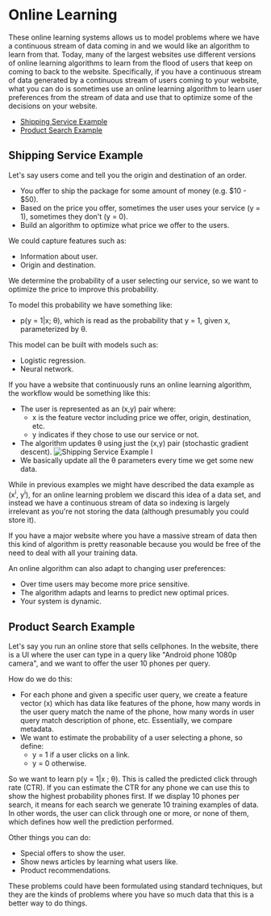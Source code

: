 # Online Learning

These online learning systems allows us to model problems where we have a continuous stream of data coming in and we would like an algorithm to learn from that. Today, many of the largest websites use different versions of online learning algorithms to learn from the flood of users that keep on coming to back to the website. Specifically, if you have a continuous stream of data generated by a continuous stream of users coming to your website, what you can do is sometimes use an online learning algorithm to learn user preferences from the stream of data and use that to optimize some of the decisions on your website.

<!-- START doctoc generated TOC please keep comment here to allow auto update -->
<!-- DON'T EDIT THIS SECTION, INSTEAD RE-RUN doctoc TO UPDATE -->
<!-- END doctoc generated TOC please keep comment here to allow auto update -->

- [Shipping Service Example](#shipping-service-example)
- [Product Search Example](#product-search-example)

<!-- END doctoc generated TOC please keep comment here to allow auto update -->

## Shipping Service Example

Let's say users come and tell you the origin and destination of an order.

- You offer to ship the package for some amount of money (e.g. $10 - $50).
- Based on the price you offer, sometimes the user uses your service (y = 1), sometimes they don't (y = 0).
- Build an algorithm to optimize what price we offer to the users.

We could capture features such as:

- Information about user.
- Origin and destination.

We determine the probability of a user selecting our service, so we want to optimize the price to improve this probability.

To model this probability we have something like:

- p(y = 1|x; θ), which is read as the probability that y = 1, given x, parameterized by θ.

This model can be built with models such as:

- Logistic regression.
- Neural network.

If you have a website that continuously runs an online learning algorithm, the workflow would be something like this:

- The user is represented as an (x,y) pair where:
  - x is the feature vector including price we offer, origin, destination, etc.
  - y indicates if they chose to use our service or not.
- The algorithm updates θ using just the (x,y) pair (stochastic gradient descent).
  ![Shipping Service Example I](https://www.holehouse.org/mlclass/17_Large_Scale_Machine_Learning_files/Image%20[25].png)
- We basically update all the θ parameters every time we get some new data.

While in previous examples we might have described the data example as (x<sup>i</sup>, y<sup>i</sup>), for an online learning problem we discard this idea of a data set, and instead we have a continuous stream of data so indexing is largely irrelevant as you're not storing the data (although presumably you could store it).

If you have a major website where you have a massive stream of data then this kind of algorithm is pretty reasonable because you would be free of the need to deal with all your training data.

An online algorithm can also adapt to changing user preferences:

- Over time users may become more price sensitive.
- The algorithm adapts and learns to predict new optimal prices.
- Your system is dynamic.

## Product Search Example

Let's say you run an online store that sells cellphones. In the website, there is a UI where the user can type in a query like "Android phone 1080p camera", and we want to offer the user 10 phones per query.

How do we do this:

- For each phone and given a specific user query, we create a feature vector (x) which has data like features of the phone, how many words in the user query match the name of the phone, how many words in user query match description of phone, etc. Essentially, we compare metadata.
- We want to estimate the probability of a user selecting a phone, so define:
  - y = 1 if a user clicks on a link.
  - y = 0 otherwise.

So we want to learn p(y = 1|x ; θ). This is called the predicted click through rate (CTR). If you can estimate the CTR for any phone we can use this to show the highest probability phones first. If we display 10 phones per search, it means for each search we generate 10 training examples of data. In other words, the user can click through one or more, or none of them, which defines how well the prediction performed.

Other things you can do:

- Special offers to show the user.
- Show news articles by learning what users like.
- Product recommendations.

These problems could have been formulated using standard techniques, but they are the kinds of problems where you have so much data that this is a better way to do things.
